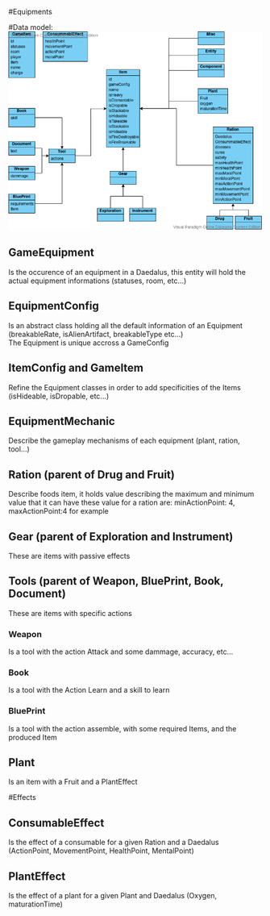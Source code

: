 #Equipments

#Data model: ![alt text](./items.vpd.png)

## GameEquipment
Is the occurence of an equipment in a Daedalus,  this entity will hold the actual equipment informations (statuses, room, etc...)

## EquipmentConfig
Is an abstract class holding all the default information of an Equipment (breakableRate, isAlienArtifact, breakableType etc...)  
The Equipment is unique accross a GameConfig

## ItemConfig and GameItem
Refine the Equipment classes in order to add specificities of the Items (isHideable, isDropable, etc...) 

## EquipmentMechanic
Describe the gameplay mechanisms of each equipment (plant, ration, tool...)


## Ration (parent of Drug and Fruit)

Describe foods item, it holds value describing the maximum and minimum value that it can have
these value for a ration are: minActionPoint: 4, maxActionPoint:4 for example

## Gear (parent of Exploration and Instrument)

These are items with passive effects

## Tools (parent of Weapon, BluePrint, Book, Document)

These are items with specific actions

### Weapon

Is a tool with the action Attack and some dammage, accuracy, etc...

### Book

Is a tool with the Action Learn and a skill to learn

### BluePrint

Is a tool with the action assemble, with some required Items, and the produced Item

## Plant

Is an item with a Fruit and a PlantEffect

#Effects

## ConsumableEffect

Is the effect of a consumable for a given Ration and a Daedalus (ActionPoint, MovementPoint, HealthPoint, MentalPoint)

## PlantEffect

Is the effect of a plant for a given Plant and Daedalus (Oxygen, maturationTime)